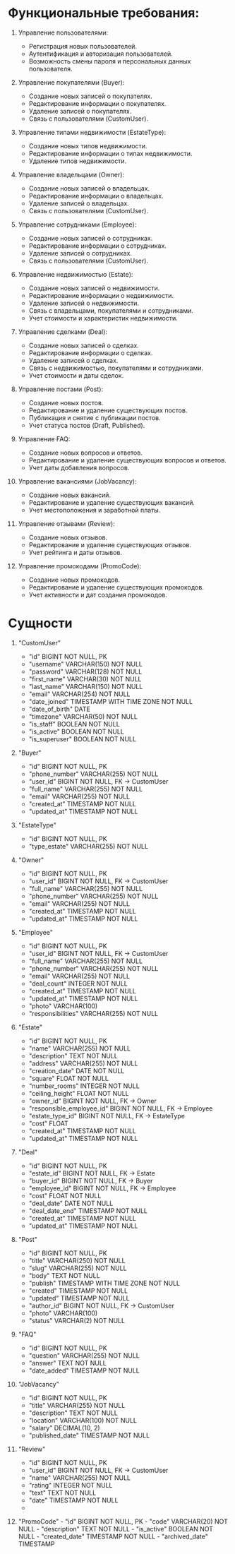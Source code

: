 
# Функциональные требования:
1. Управление пользователями:
   - Регистрация новых пользователей.
   - Аутентификация и авторизация пользователей.
   - Возможность смены пароля и персональных данных пользователя.

2. Управление покупателями (Buyer):
   - Создание новых записей о покупателях.
   - Редактирование информации о покупателях.
   - Удаление записей о покупателях.
   - Связь с пользователями (CustomUser).

3. Управление типами недвижимости (EstateType):
   - Создание новых типов недвижимости.
   - Редактирование информации о типах недвижимости.
   - Удаление типов недвижимости.

4. Управление владельцами (Owner):
   - Создание новых записей о владельцах.
   - Редактирование информации о владельцах.
   - Удаление записей о владельцах.
   - Связь с пользователями (CustomUser).

5. Управление сотрудниками (Employee):
   - Создание новых записей о сотрудниках.
   - Редактирование информации о сотрудниках.
   - Удаление записей о сотрудниках.
   - Связь с пользователями (CustomUser).

6. Управление недвижимостью (Estate):
   - Создание новых записей о недвижимости.
   - Редактирование информации о недвижимости.
   - Удаление записей о недвижимости.
   - Связь с владельцами, покупателями и сотрудниками.
   - Учет стоимости и характеристик недвижимости.

7. Управление сделками (Deal):
   - Создание новых записей о сделках.
   - Редактирование информации о сделках.
   - Удаление записей о сделках.
   - Связь с недвижимостью, покупателями и сотрудниками.
   - Учет стоимости и даты сделок.

8. Управление постами (Post):
   - Создание новых постов.
   - Редактирование и удаление существующих постов.
   - Публикация и снятие с публикации постов.
   - Учет статуса постов (Draft, Published).

9. Управление FAQ:
   - Создание новых вопросов и ответов.
   - Редактирование и удаление существующих вопросов и ответов.
   - Учет даты добавления вопросов.

10. Управление вакансиями (JobVacancy):
    - Создание новых вакансий.
    - Редактирование и удаление существующих вакансий.
    - Учет местоположения и заработной платы.

11. Управление отзывами (Review):
    - Создание новых отзывов.
    - Редактирование и удаление существующих отзывов.
    - Учет рейтинга и даты отзывов.

12. Управление промокодами (PromoCode):
    - Создание новых промокодов.
    - Редактирование и удаление существующих промокодов.
    - Учет активности и дат создания промокодов.

# Сущности

1. "CustomUser" 
    - "id" BIGINT NOT NULL, PK
    - "username" VARCHAR(150) NOT NULL
    - "password" VARCHAR(128) NOT NULL
    - "first_name" VARCHAR(30) NOT NULL
    - "last_name" VARCHAR(150) NOT NULL
    - "email" VARCHAR(254) NOT NULL
    - "date_joined" TIMESTAMP WITH TIME ZONE NOT NULL
    - "date_of_birth" DATE
    - "timezone" VARCHAR(50) NOT NULL
    - "is_staff" BOOLEAN NOT NULL
    - "is_active" BOOLEAN NOT NULL
    - "is_superuser" BOOLEAN NOT NULL

2. "Buyer" 
    - "id" BIGINT NOT NULL, PK
    - "phone_number" VARCHAR(255) NOT NULL
    - "user_id" BIGINT NOT NULL, FK -> CustomUser
    - "full_name" VARCHAR(255) NOT NULL
    - "email" VARCHAR(255) NOT NULL
    - "created_at" TIMESTAMP NOT NULL
    - "updated_at" TIMESTAMP NOT NULL

3. "EstateType" 
    - "id" BIGINT NOT NULL, PK
    - "type_estate" VARCHAR(255) NOT NULL

4. "Owner" 
    - "id" BIGINT NOT NULL, PK
    - "user_id" BIGINT NOT NULL, FK -> CustomUser
    - "full_name" VARCHAR(255) NOT NULL
    - "phone_number" VARCHAR(255) NOT NULL
    - "email" VARCHAR(255) NOT NULL
    - "created_at" TIMESTAMP NOT NULL
    - "updated_at" TIMESTAMP NOT NULL

5. "Employee" 
    - "id" BIGINT NOT NULL, PK
    - "user_id" BIGINT NOT NULL, FK -> CustomUser
    - "full_name" VARCHAR(255) NOT NULL
    - "phone_number" VARCHAR(255) NOT NULL
    - "email" VARCHAR(255) NOT NULL
    - "deal_count" INTEGER NOT NULL
    - "created_at" TIMESTAMP NOT NULL
    - "updated_at" TIMESTAMP NOT NULL
    - "photo" VARCHAR(100)
    - "responsibilities" VARCHAR(255) NOT NULL

6. "Estate" 
    - "id" BIGINT NOT NULL, PK
    - "name" VARCHAR(255) NOT NULL
    - "description" TEXT NOT NULL
    - "address" VARCHAR(255) NOT NULL
    - "creation_date" DATE NOT NULL
    - "square" FLOAT NOT NULL
    - "number_rooms" INTEGER NOT NULL
    - "ceiling_height" FLOAT NOT NULL
    - "owner_id" BIGINT NOT NULL, FK -> Owner
    - "responsible_employee_id" BIGINT NOT NULL, FK -> Employee
    - "estate_type_id" BIGINT NOT NULL, FK -> EstateType
    - "cost" FLOAT
    - "created_at" TIMESTAMP NOT NULL
    - "updated_at" TIMESTAMP NOT NULL

7. "Deal" 
    - "id" BIGINT NOT NULL, PK
    - "estate_id" BIGINT NOT NULL, FK -> Estate
    - "buyer_id" BIGINT NOT NULL, FK -> Buyer
    - "employee_id" BIGINT NOT NULL, FK -> Employee
    - "cost" FLOAT NOT NULL
    - "deal_date" DATE NOT NULL
    - "deal_date_end" TIMESTAMP NOT NULL
    - "created_at" TIMESTAMP NOT NULL
    - "updated_at" TIMESTAMP NOT NULL

8. "Post" 
    - "id" BIGINT NOT NULL, PK
    - "title" VARCHAR(250) NOT NULL
    - "slug" VARCHAR(255) NOT NULL
    - "body" TEXT NOT NULL
    - "publish" TIMESTAMP WITH TIME ZONE NOT NULL
    - "created" TIMESTAMP NOT NULL
    - "updated" TIMESTAMP NOT NULL
    - "author_id" BIGINT NOT NULL, FK -> CustomUser
    - "photo" VARCHAR(100)
    - "status" VARCHAR(2) NOT NULL

9. "FAQ" 
    - "id" BIGINT NOT NULL, PK
    - "question" VARCHAR(255) NOT NULL
    - "answer" TEXT NOT NULL
    - "date_added" TIMESTAMP NOT NULL

10. "JobVacancy" 
    - "id" BIGINT NOT NULL, PK
    - "title" VARCHAR(255) NOT NULL
    - "description" TEXT NOT NULL
    - "location" VARCHAR(100) NOT NULL
    - "salary" DECIMAL(10, 2)
    - "published_date" TIMESTAMP NOT NULL

11. "Review" 
    - "id" BIGINT NOT NULL, PK
    - "user_id" BIGINT NOT NULL, FK -> CustomUser
    - "name" VARCHAR(255) NOT NULL
    - "rating" INTEGER NOT NULL
    - "text" TEXT NOT NULL
    - "date" TIMESTAMP NOT NULL
    - 
  12. "PromoCode" 
    - "id" BIGINT NOT NULL, PK
    - "code" VARCHAR(20) NOT NULL
    - "description" TEXT NOT NULL
    - "is_active" BOOLEAN NOT NULL
    - "created_date" TIMESTAMP NOT NULL
    - "archived_date" TIMESTAMP
